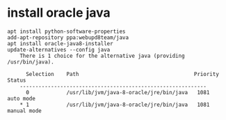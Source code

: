 # install oracle java
	apt install python-software-properties
	add-apt-repository ppa:webupd8team/java
	apt install oracle-java8-installer
	update-alternatives --config java
		There is 1 choice for the alternative java (providing /usr/bin/java).
		
		  Selection    Path                                     Priority   Status
		------------------------------------------------------------
		  0            /usr/lib/jvm/java-8-oracle/jre/bin/java   1081      auto mode
		* 1            /usr/lib/jvm/java-8-oracle/jre/bin/java   1081      manual mode
	